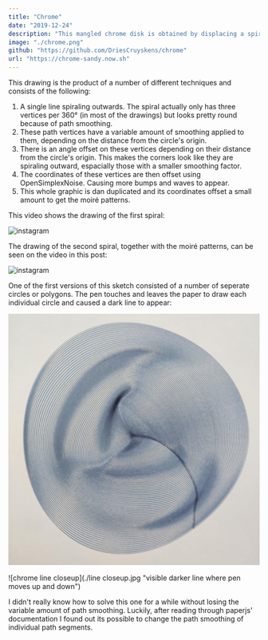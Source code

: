 ```yaml
---
title: "Chrome"
date: "2019-12-24"
description: "This mangled chrome disk is obtained by displacing a spiral in 2D space, varying the amount of path smoothing and finally duplicating it with a small offset to get the Moiré patterns."
image: "./chrome.png"
github: "https://github.com/DriesCruyskens/chrome"
url: "https://chrome-sandy.now.sh"
---
```


This drawing is the product of a number of different techniques and consists of the following:

1. A single line spiraling outwards. The spiral actually only has three vertices per 360° (in most of the drawings) but looks pretty round because of path smoothing.
2. These path vertices have a variable amount of smoothing applied to them, depending on the distance from the circle's origin.
3. There is an angle offset on these vertices depending on their distance from the circle's origin. This makes the corners look like they are spiraling outward, espacially those with a smaller smoothing factor.
4. The coordinates of these vertices are then offset using OpenSimplexNoise. Causing more bumps and waves to appear.
5. This whole graphic is dan duplicated and its coordinates offset a small amount to get the moiré patterns.

This video shows the drawing of the first spiral:

![instagram](B91SNufJ2CG)

The drawing of the second spiral, together with the moiré patterns, can be seen on the video in this post:

![instagram](B91gA32JtEh)

One of the first versions of this sketch consisted of a number of seperate circles or polygons. The pen touches and leaves the paper to draw each individual circle and caused a dark line to appear: 

![chrome line](./line.jpg "visible darker line where pen moves up and down")

![chrome line closeup](./line closeup.jpg "visible darker line where pen moves up and down")

I didn't really know how to solve this one for a while without losing the variable amount of path smoothing. Luckily, after reading through paperjs' documentation I found out its possible to change the path smoothing of individual path segments.



